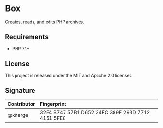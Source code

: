 Box
===

Creates, reads, and edits PHP archives.

Requirements
------------

- PHP 7.1+

License
-------

This project is released under the MIT and Apache 2.0 licenses.

Signature
---------

| Contributor | Fingerprint                                       |
|:------------|:--------------------------------------------------|
| @kherge     | 32E4 B747 57B1 D652 34FC 389F 293D 7712 4151 5FE8 |
